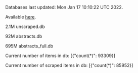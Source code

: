 Databases last updated: Mon Jan 17 10:10:22 UTC 2022. 

Available [here](https://github.com/cbeauhilton/ash-db/releases).

2.1M	unscraped.db

92M	abstracts.db

695M	abstracts_full.db

Current number of items in db:
[{"count(*)": 93309}]

Current number of scraped items in db:
[{"count(*)": 85952}]
